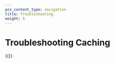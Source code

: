 ```yaml
---
pcx_content_type: navigation
title: Troubleshooting
weight: 5
---
```


# Troubleshooting Caching

{{<directory-listing>}}